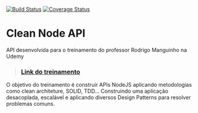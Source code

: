 [![Build Status](https://travis-ci.com/AraujoGS/clean-node-api.svg?branch=main)](https://travis-ci.com/AraujoGS/clean-node-api)
[![Coverage Status](https://coveralls.io/repos/github/AraujoGS/clean-node-api/badge.svg)](https://coveralls.io/github/AraujoGS/clean-node-api)

# **Clean Node API**

API desenvolvida para o treinamento do professor Rodrigo Manguinho na Udemy

> ### [Link do treinamento](https://www.udemy.com/course/tdd-com-mango/)

O objetivo do treinamento é construir APIs NodeJS aplicando metodologias como clean architeture, SOLID, TDD... Construindo uma aplicação desacoplada, escalável e aplicando diversos Design Patterns para resolver problemas comuns.